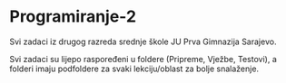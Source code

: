 # Programiranje-2
Svi zadaci iz drugog razreda srednje škole JU Prva Gimnazija Sarajevo.

Svi zadaci su lijepo raspoređeni u foldere (Pripreme, Vježbe, Testovi), a folderi imaju podfoldere za svaki lekciju/oblast za bolje snalaženje.
